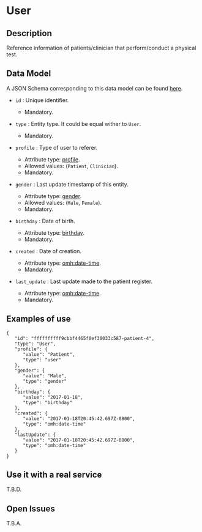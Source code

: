 # User

## Description

Reference information of patients/clinician that perform/conduct a physical test.

## Data Model

A JSON Schema corresponding to this data model can be found [here](https://github.com/netzahdzc/oHealth-Context/blob/master/schemas/Patient/patient-1.x.json).

+ `id` : Unique identifier. 
    + Mandatory.

+ `type` : Entity type. It could be equal wither to `User`.
    + Mandatory.

+ `profile` : Type of user to referer.
    + Attribute type: [profile](https://github.com/netzahdzc/oHealth-Context/blob/master/schemas/dataType/profile-1.x.json).
    + Allowed values: (`Patient`, `Clinician`).
    + Mandatory.

+ `gender` : Last update timestamp of this entity.
    + Attribute type: [gender](https://github.com/netzahdzc/oHealth-Context/blob/master/schemas/dataType/gender-1.x.json).
    + Allowed values: (`Male`, `Female`).
    + Mandatory.

+ `birthday` : Date of birth.
    + Attribute type: [birthday](http://www.openmhealth.org/schema/omh/date-time-1.0.json).
    + Mandatory.

+ `created` : Date of creation.
    + Attribute type: [omh:date-time](http://www.openmhealth.org/schema/omh/date-time-1.0.json).
    + Mandatory.

+ `last_update` : Last update made to the patient register.
    + Attribute type: [omh:date-time](http://www.openmhealth.org/schema/omh/date-time-1.0.json).
    + Mandatory.
    

## Examples of use

```
{  
   "id": "ffffffffff9cbbf4465f0ef30033c587-patient-4",
   "type": "User",
   "profile": {  
      "value": "Patient",
      "type": "user"
   },
   "gender": {  
      "value": "Male",
      "type": "gender"
   },
   "birthday": {  
      "value": "2017-01-18",
      "type": "birthday"
   },
   "created": {  
      "value": "2017-01-18T20:45:42.697Z-0800",
      "type": "omh:date-time"
   },
   "lastUpdate": {  
      "value": "2017-01-18T20:45:42.697Z-0800",
      "type": "omh:date-time"
   }
}
```
    
## Use it with a real service

T.B.D.

## Open Issues

T.B.A.